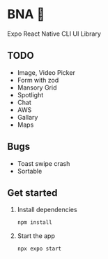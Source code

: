 # BNA 👋

Expo React Native CLI UI Library

## TODO

- Image, Video Picker
- Form with zod
- Mansory Grid
- Spotlight
- Chat
- AWS
- Gallary
- Maps

## Bugs

- Toast swipe crash
- Sortable

## Get started

1. Install dependencies

   ```bash
   npm install
   ```

2. Start the app

   ```bash
   npx expo start
   ```
